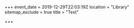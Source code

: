 +++
event_date = 2019-12-29T22:03:19Z
location = "Library"
sitemap_exclude = true
title = "Test"

+++
